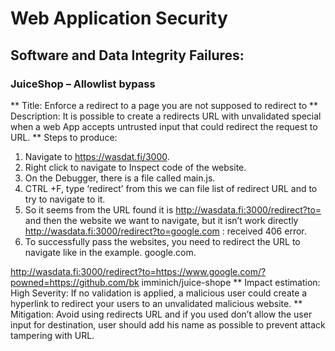 # Web Application Security
 
## Software and Data Integrity Failures:
### JuiceShop – Allowlist bypass
** Title: Enforce a redirect to a page you are not supposed to redirect to
** Description: It is possible to create a redirects URL with unvalidated special when a web App
accepts untrusted input that could redirect the request to URL.
** Steps to produce:
1. Navigate to https://wasdat.fi/3000.
2. Right click to navigate to Inspect code of the website.
3. On the Debugger, there is a file called main.js.
4. CTRL +F, type ‘redirect’ from this we can file list of redirect URL and to try to navigate to it.
5. So it seems from the URL found it is http://wasdata.fi:3000/redirect?to= and then the
website we want to navigate, but it isn’t work directly
http://wasdata.fi:3000/redirect?to=google.com : received 406 error.
6. To successfully pass the websites, you need to redirect the URL to navigate like in the
example.
 google.com.

http://wasdata.fi:3000/redirect?to=https://www.google.com/?powned=https://github.com/bk
imminich/juice-shope
** Impact estimation: High Severity: If no validation is applied, a malicious user could create a hyperlink
to redirect your users to an unvalidated malicious website.
** Mitigation: Avoid using redirects URL and if you used don’t allow the user input for destination,
user should add his name as possible to prevent attack tampering with URL.
